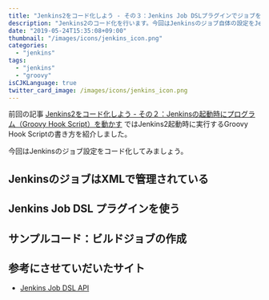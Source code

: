 ```yaml
---
title: "Jenkins2をコード化しよう - その３：Jenkins Job DSLプラグインでジョブをコード化する"
description: "Jenkins2のコード化を行います。今回はJenkinsのジョブ自体の設定をJenkins Job DSLを使ってコード化します。"
date: "2019-05-24T15:35:08+09:00"
thumbnail: "/images/icons/jenkins_icon.png"
categories:
  - "jenkins"
tags:
  - "jenkins"
  - "groovy"
isCJKLanguage: true
twitter_card_image: /images/icons/jenkins_icon.png
---
```


前回の記事 [Jenkins2をコード化しよう - その２：Jenkinsの起動時にプログラム（Groovy Hook Script）を動かす](/post/jenkins/jenkins-as-code-with-init-groovy-d/) ではJenkins2起動時に実行するGroovy Hook Scriptの書き方を紹介しました。

今回はJenkinsのジョブ設定をコード化してみましょう。

## JenkinsのジョブはXMLで管理されている

## Jenkins Job DSL プラグインを使う

## サンプルコード：ビルドジョブの作成

## 参考にさせていだいたサイト

* [Jenkins Job DSL API](https://jenkinsci.github.io/job-dsl-plugin/)
